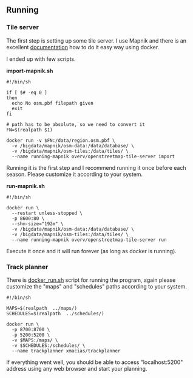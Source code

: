 ## Running

### Tile server

The first step is setting up some tile server. I use Mapnik and there is an excellent [documentation](https://github.com/Overv/openstreetmap-tile-server/blob/master/README.md)
how to do it easy way using docker.

I ended up with few scripts.

**import-mapnik.sh**
```
#!/bin/sh

if [ $# -eq 0 ]
then
  echo No osm.pbf filepath given
  exit
fi

# path has to be absolute, so we need to convert it
FN=$(realpath $1)

docker run -v $FN:/data/region.osm.pbf \
  -v /bigdata/mapnik/osm-data:/data/database/ \
  -v /bigdata/mapnik/osm-tiles:/data/tiles/ \
  --name running-mapnik overv/openstreetmap-tile-server import
```

Running it is the first step and I recommend running it once before each season. Please customize it according to your system.

**run-mapnik.sh**
```
#!/bin/sh

docker run \
  --restart unless-stopped \
  -p 8600:80 \
  --shm-size="192m" \
  -v /bigdata/mapnik/osm-data:/data/database/ \
  -v /bigdata/mapnik/osm-tiles:/data/tiles/ \
  --name running-mapnik overv/openstreetmap-tile-server run
```

Execute it once and it will run forever (as long as docker is running).

### Track planner

There is [docker_run.sh](../app/docker_run.sh) script for running the program, again please customize the "maps" and "schedules" paths according to your system.
```
#!/bin/sh

MAPS=$(realpath  ../maps/)
SCHEDULES=$(realpath  ../schedules/)

docker run \
  -p 8700:8700 \
  -p 5200:5200 \
  -v $MAPS:/maps/ \
  -v $SCHEDULES:/schedules/ \
  --name trackplanner xmacias/trackplanner
```

If everything went well, you should be able to access "localhost:5200" address using any web browser and start your planning.
